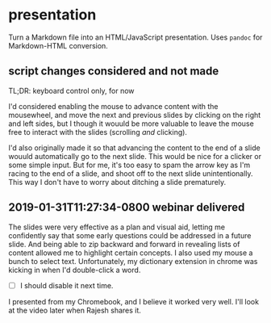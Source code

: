 # presentation

Turn a Markdown file into an HTML/JavaScript presentation. Uses `pandoc` for Markdown-HTML conversion.

## script changes considered and not made

TL;DR: keyboard control only, for now

I'd considered enabling the mouse to advance content with the mousewheel, and move the next and previous slides by clicking on the right and left sides, but I though it wouuld be more valuable to leave the mouse free to interact with the slides (scrolling _and_ clicking).

I'd also originally made it so that advancing the content to the end of a slide wouuld automatically go to the next slide. This would be nice for a clicker or some simple input. But for me, it's too easy to spam the arrow key as I'm racing to the end of a slide, and shoot off to the next slide unintentionally. This way I don't have to worry about ditching a slide prematurely.

## 2019-01-31T11:27:34-0800 webinar delivered

The slides were very effective as a plan and visual aid, letting me confidently say that some early questions could be addressed in a future slide. And being able to zip backward and forward in revealing lists of content allowed me to highlight certain concepts. I also used my mouse a bunch to select text. Unfortunately, my dictionary extension in chrome was kicking in when I'd double-click a word.

- [ ] I should disable it next time.

I presented from my Chromebook, and I believe it worked very well. I'll look at the video later when Rajesh shares it.
